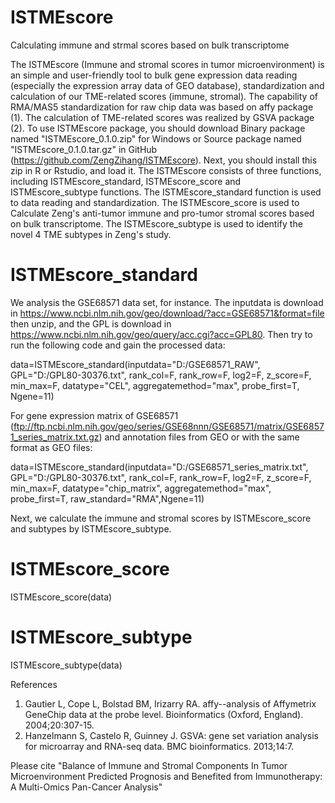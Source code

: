 # ISTMEscore
Calculating immune and strmal scores based on bulk transcriptome

The ISTMEscore (Immune and stromal scores in tumor microenvironment) is an simple and user-friendly tool to bulk gene expression data reading (especially the expression array data of GEO database), standardization and calculation of our TME-related scores (immune, stromal). The capability of RMA/MAS5 standardization for raw chip data was based on affy package (1). The calculation of TME-related scores was realized by GSVA package (2).
To use ISTMEscore package, you should download Binary package named "ISTMEscore_0.1.0.zip" for Windows or Source package named "ISTMEscore_0.1.0.tar.gz" in GitHub (https://github.com/ZengZihang/ISTMEscore). Next, you should install this zip in R or Rstudio, and load it.
The ISTMEscore consists of three functions, including ISTMEscore_standard, ISTMEscore_score and ISTMEscore_subtype functions. The ISTMEscore_standard function is used to data reading and standardization. The ISTMEscore_score is used to Calculate Zeng's anti-tumor immune and pro-tumor stromal scores based on bulk transcriptome. The ISTMEscore_subtype is used to identify the novel 4 TME subtypes in Zeng's study.


# ISTMEscore_standard
We analysis the GSE68571 data set, for instance. The inputdata is download in https://www.ncbi.nlm.nih.gov/geo/download/?acc=GSE68571&format=file then unzip, and the GPL is download in https://www.ncbi.nlm.nih.gov/geo/query/acc.cgi?acc=GPL80. Then try to run the following code and gain the processed data:

data=ISTMEscore_standard(inputdata="D:/GSE68571_RAW", GPL="D:/GPL80-30376.txt", rank_col=F, rank_row=F, log2=F, z_score=F, min_max=F, datatype="CEL", aggregatemethod="max", probe_first=T, Ngene=11)

For gene expression matrix of GSE68571 (ftp://ftp.ncbi.nlm.nih.gov/geo/series/GSE68nnn/GSE68571/matrix/GSE68571_series_matrix.txt.gz) and annotation files from GEO or with the same format as GEO files: 

data=ISTMEscore_standard(inputdata="D:/GSE68571_series_matrix.txt", GPL="D:/GPL80-30376.txt", rank_col=F, rank_row=F, log2=F, z_score=F, min_max=F, datatype="chip_matrix", aggregatemethod="max", probe_first=T, raw_standard="RMA",Ngene=11)

Next, we calculate the immune and stromal scores by ISTMEscore_score and subtypes by ISTMEscore_subtype.
# ISTMEscore_score
ISTMEscore_score(data)

# ISTMEscore_subtype
ISTMEscore_subtype(data)

References
1.	Gautier L, Cope L, Bolstad BM, Irizarry RA. affy--analysis of Affymetrix GeneChip data at the probe level. Bioinformatics (Oxford, England). 2004;20:307-15.
2.	Hanzelmann S, Castelo R, Guinney J. GSVA: gene set variation analysis for microarray and RNA-seq data. BMC bioinformatics. 2013;14:7.

Please cite "Balance of Immune and Stromal Components In Tumor Microenvironment Predicted Prognosis and Benefited from Immunotherapy: A Multi-Omics Pan-Cancer Analysis"
